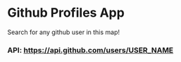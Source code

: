 ﻿# Github Profiles App

Search for any github user in this map!

### API: https://api.github.com/users/USER_NAME
